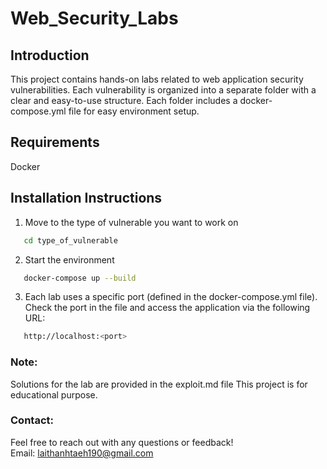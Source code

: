 # Web_Security_Labs

## Introduction
   This project contains hands-on labs related to web application security vulnerabilities. Each vulnerability is organized into a separate folder with a clear and easy-to-use structure. Each folder includes a docker-compose.yml file for easy environment setup.

##  Requirements
   Docker

## Installation Instructions
1. Move to the type of vulnerable you want to work on
```bash
   cd type_of_vulnerable
```

2. Start the environment
```bash
   docker-compose up --build
```

3. Each lab uses a specific port (defined in the docker-compose.yml file). Check the port in the file and access the application via the following URL:
```bash
   http://localhost:<port>
```

### Note:
  Solutions for the lab are provided in the exploit.md file
  This project is for educational purpose.

### Contact:
  Feel free to reach out with any questions or feedback!  
  Email: laithanhtaeh190@gmail.com
